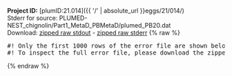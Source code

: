 **Project ID:** [plumID:21.014]({{ '/' | absolute_url }}eggs/21/014/)  
Stderr for source:  PLUMED-NEST_chignolin/Part1_MetaD_PBMetaD/plumed_PB20.dat   
Download: [zipped raw stdout](plumed_PB20.dat.plumed.stdout.txt.zip) - [zipped raw stderr](plumed_PB20.dat.plumed.stderr.txt.zip) 
{% raw %}
<pre>
#! Only the first 1000 rows of the error file are shown below
#! To inspect the full error file, please download the zipped raw stderr file above
</pre>
{% endraw %}
